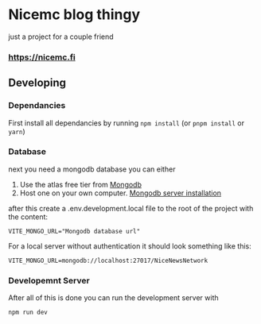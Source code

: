 # Nicemc blog thingy
just a project for a couple friend

### https://nicemc.fi

## Developing

### Dependancies

First install all dependancies by running `npm install` (or `pnpm install` or `yarn`)

### Database

next you need a mongodb database you can either
1. Use the atlas free tier from [Mongodb](https://www.mongodb.com/)
2. Host one on your own computer. [Mongodb server installation](https://www.mongodb.com/docs/manual/installation/)

after this create a .env.development.local file to the root of the project with the content:

`VITE_MONGO_URL="Mongodb database url"`

For a local server without authentication it should look something like this:

`VITE_MONGO_URL=mongodb://localhost:27017/NiceNewsNetwork`

### Developemnt Server

After all of this is done you can run the development server with 

```bash
npm run dev
```
